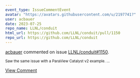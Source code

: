 ```yaml
---
event_type: IssueCommentEvent
avatar: "https://avatars.githubusercontent.com/u/2197741?"
user: acbauer
date: 2023-07-25
repo_name: LLNL/conduit
html_url: https://github.com/LLNL/conduit/pull/1150
repo_url: https://github.com/LLNL/conduit
---
```


<a href='https://github.com/acbauer' target='_blank'>acbauer</a> commented on issue <a href='https://github.com/LLNL/conduit/pull/1150' target='_blank'>LLNL/conduit#1150</a>.

<small>Saw the same issue with a ParaView Catalyst v2 example. ...</small>

<a href='https://github.com/LLNL/conduit/pull/1150' target='_blank'>View Comment</a>
